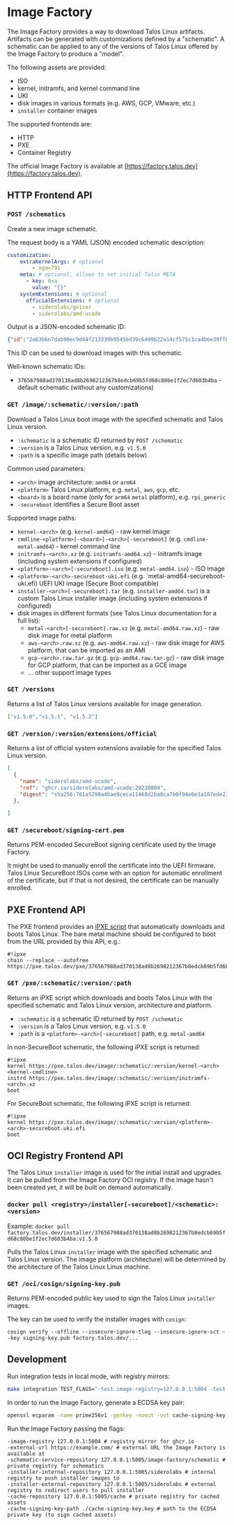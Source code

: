 # Image Factory

The Image Factory provides a way to download Talos Linux artifacts.
Artifacts can be generated with customizations defined by a "schematic".
A schematic can be applied to any of the versions of Talos Linux offered by the Image Factory to produce a "model".

The following assets are provided:

* ISO
* kernel, initramfs, and kernel command line
* UKI
* disk images in various formats (e.g. AWS, GCP, VMware, etc.)
* `installer` container images

The supported frontends are:

* HTTP
* PXE
* Container Registry

The official Image Factory is available at [https://factory.talos.dev](https://factory.talos.dev).

## HTTP Frontend API

### `POST /schematics`

Create a new image schematic.

The request body is a YAML (JSON) encoded schematic description:

```yaml
customization:
    extraKernelArgs: # optional
        - vga=791
    meta: # optional, allows to set initial Talos META
      - key: 0xa
        value: "{}"
    systemExtensions: # optional
      officialExtensions: # optional
        - siderolabs/gvisor
        - siderolabs/amd-ucode
```

Output is a JSON-encoded schematic ID:

```json
{"id":"2a63b6e7dab90ec9d44f213339b9545bd39c6499b22a14cf575c1ca4b6e39ff8"}
```

This ID can be used to download images with this schematic.

Well-known schematic IDs:

* `376567988ad370138ad8b2698212367b8edcb69b5fd68c80be1f2ec7d603b4ba` - default schematic (without any customizations)

### `GET /image/:schematic/:version/:path`

Download a Talos Linux boot image with the specified schematic and Talos Linux version.

* `:schematic` is a schematic ID returned by `POST /schematic`
* `:version` is a Talos Linux version, e.g. `v1.5.0`
* `:path` is a specific image path (details below)

Common used parameters:

* `<arch>` image architecture: `amd64` or `arm64`
* `<platform>` Talos Linux platform, e.g. `metal`, `aws`, `gcp`, etc.
* `<board>` is a board name (only for `arm64` `metal` platform), e.g. `rpi_generic`
* `-secureboot` identifies a Secure Boot asset

Supported image paths:

* `kernel-<arch>` (e.g. `kernel-amd64`) - raw kernel image
* `cmdline-<platform>[-<board>]-<arch>[-secureboot]` (e.g. `cmdline-metal-amd64`) - kernel command line
* `initramfs-<arch>.xz` (e.g. `initramfs-amd64.xz`) - initramfs image (including system extensions if configured)
* `<platform>-<arch>[-secureboot].iso` (e.g. `metal-amd64.iso`) - ISO image
* `<platform>-<arch>-secureboot-uki.efi` (e.g. `metal-amd64-secureboot-uki.efi) UEFI UKI image (Secure Boot compatible)
* `installer-<arch>[-secureboot].tar` (e.g. `installer-amd64.tar`) is a custom Talos Linux installer image (including system extensions if configured)
* disk images in different formats (see Talos Linux documentation for a full list):
  * `metal-<arch>[-secureboot].raw.xz` (e.g. `metal-amd64.raw.xz`) - raw disk image for metal platform
  * `aws-<arch>.raw.xz` (e.g. `aws-amd64.raw.xz`) - raw disk image for AWS platform, that can be imported as an AMI
  * `gcp-<arch>.raw.tar.gz` (e.g. `gcp-amd64.raw.tar.gz`) - raw disk image for GCP platform, that can be imported as a GCE image
  * ... other support image types

### `GET /versions`

Returns a list of Talos Linux versions available for image generation.

```json
["v1.5.0","v1.5.1", "v1.5.2"]
```

### `GET /version/:version/extensions/official`

Returns a list of official system extensions available for the specified Talos Linux version.

```json
[
  {
    "name": "siderolabs/amd-ucode",
    "ref": "ghcr.io/siderolabs/amd-ucode:20230804",
    "digest": "sha256:761a5290a4bae9ceca11468d2ba8ca7b0f94e6e3a107ede2349ae26520682832",
  },

]
```

### `GET /secureboot/signing-cert.pem`

Returns PEM-encoded SecureBoot signing certificate used by the Image Factory.

It might be used to manually enroll the certificate into the UEFI firmware.
Talos Linux SecureBoot ISOs come with an option for automatic enrollment of the certificate, but if that is not desired, the certificate can be manually enrolled.

## PXE Frontend API

The PXE frontend provides an [iPXE script](https://ipxe.org/scripting) that automatically downloads and boots Talos Linux.
The bare metal machine should be configured to boot from the URL provided by this API, e.g.:

```text
#!ipxe
chain --replace --autofree https://pxe.talos.dev/pxe/376567988ad370138ad8b2698212367b8edcb69b5fd68c80be1f2ec7d603b4ba/v1.5.0/metal-${buildarch}
```

### `GET /pxe/:schematic/:version/:path`

Returns an iPXE script which downloads and boots Talos Linux with the specified schematic and Talos Linux version, architecture and platform.

* `:schematic` is a schematic ID returned by `POST /schematic`
* `:version` is a Talos Linux version, e.g. `v1.5.0`
* `:path` is a `<platform>-<arch>[-secureboot]` path, e.g. `metal-amd64`

In non-SecureBoot schematic, the following iPXE script is returned:

```text
#!ipxe
kernel https://pxe.talos.dev/image/:schematic/:version/kernel-<arch> <kernel-cmdline>
initrd https://pxe.talos.dev/image/:schematic/:version/initramfs-<arch>.xz
boot
```

For SecureBoot schematic, the following iPXE script is returned:

```text
#!ipxe
kernel https://pxe.talos.dev/image/:schematic/:version/<platform>-<arch>-secureboot.uki.efi
boot
```

## OCI Registry Frontend API

The Talos Linux `installer` image is used for the initial install and upgrades.
It can be pulled from the Image Factory OCI registry.
If the image hasn't been created yet, it will be built on demand automatically.

### `docker pull <registry>/installer[-secureboot]/<schematic>:<version>`

Example: `docker pull factory.talos.dev/installer/376567988ad370138ad8b2698212367b8edcb69b5fd68c80be1f2ec7d603b4ba:v1.5.0`

Pulls the Talos Linux `installer` image with the specified schematic and Talos Linux version.
The image platform (architecture) will be determined by the architecture of the Talos Linux Linux machine.

### `GET /oci/cosign/signing-key.pub`

Returns PEM-encoded public key used to sign the Talos Linux `installer` images.

The key can be used to verify the installer images with `cosign`:

```shell
cosign verify --offline --insecure-ignore-tlog --insecure-ignore-sct --key signing-key.pub factory.talos.dev/...
```

## Development

Run integration tests in local mode, with registry mirrors:

```bash
make integration TEST_FLAGS="-test.image-registry=127.0.0.1:5004 -test.schematic-service-repository=127.0.0.1:5005/image-factory/schematic -test.installer-external-repository=127.0.0.1:5005/test -test.installer-internal-repository=127.0.0.1:5005/test -test.cache-repository=127.0.0.1:5005/cache" REGISTRY=127.0.0.1:5005
```

In order to run the Image Factory, generate a ECDSA key pair:

```bash
openssl ecparam -name prime256v1 -genkey -noout -out cache-signing-key.key
```

Run the Image Factory passing the flags:

```text
-image-registry 127.0.0.1:5004 # registry mirror for ghcr.io
-external-url https://example.com/ # external URL the Image Factory is available at
-schematic-service-repository 127.0.0.1:5005/image-factory/schematic # private registry for schematics
-installer-internal-repository 127.0.0.1:5005/siderolabs # internal registry to push installer images to
-installer-external-repository 127.0.0.1:5005/siderolabs # external registry to redirect users to pull installer
-cache-repository 127.0.0.1:5005/cache # private registry for cached assets
-cache-signing-key-path ./cache-signing-key.key # path to the ECDSA private key (to sign cached assets)
```
